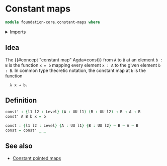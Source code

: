 # Constant maps

```agda
module foundation-core.constant-maps where
```

<details><summary>Imports</summary>

```agda
open import foundation.universe-levels
```

</details>

## Idea

The {{#concept "constant map" Agda=const}} from `A` to `B` at an element `b : B`
is the function `x ↦ b` mapping every element `x : A` to the given element
`b : B`. In common type theoretic notation, the constant map at `b` is the
function

```text
  λ x → b.
```

## Definition

```agda
const' : {l1 l2 : Level} (A : UU l1) (B : UU l2) → B → A → B
const' A B b x = b

const : {l1 l2 : Level} {A : UU l1} {B : UU l2} → B → A → B
const = const' _ _
```

## See also

- [Constant pointed maps](structured-types.constant-pointed-maps.md)
